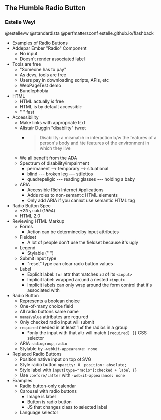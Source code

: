 ## The Humble Radio Button
### Estelle Weyl

@estellevw
@standardista
@perfmattersconf
estelle.github.io/flashback

- Examples of Radio Buttons
- Addepar Ember "Radio" Component
  - No input
  - Doesn't render associated label
- Tools are free
  - "Someone has to pay"
  - As devs, tools are free
  - Users pay in downloading scripts, APIs, etc
  - WebPageTest demo
  - Bundlephobia
- HTML
  - HTML actually _is_ free
  - HTML is by default accessible
  - " " fast
- Accessibility
  - Make links with appropriate text
  - Alistair Duggin "disability" tweet
    - > Disability: a mismatch in interaction b/w the features of a person's body and hte features of the environment in which they live
  - We all benefit from the ADA
  - Spectrum of disability/impairment
    - permanent --> temporary --> situational
    - blind --- broken leg --- stillettos
    - quadrepeligic --- reading glasses --- holding a baby
  - ARIA
    - Accessible Rich Internet Applications
    - Adds roles to non-semantic HTML elements
    - Only add ARIA if you cannot use semantic HTML tag
- Radio Button Spec
  - +25 yr old (1994)
  - HTML 2.0
- Reviewing HTML Markup
  - Forms
    - Action can be determined by input attributes
  - Fieldset
    - A lot of people don't use the fieldset because it's ugly
  - Legend
    - Stylable (" ")
  - Submit input type
    - "reset" type can clear radio button values
  - Label
    - Explicit label: `for` attr that matches `id` of its `<input>`
    - Implicit label: wrapped around a nested `<input>`
    - Implicit labels can only wrap around the form control that it's associated with
- Radio Button
  - Represents a boolean choice
  - One-of-many choice field
  - All radio buttons same name
  - `name`/`value` attributes are required
  - Only checked radio input will submit
  - `required` needed in at least 1 of the radios in a group
    - *only the input with that attr will match `[required] {}` CSS selector
  - ARIA `radiogroup`, `radio`
  - Stylable by `-webkit-appearance: none` 
- Replaced Radio Buttons
  - Position native input on top of SVG
  - Style radio button `opacity: 0; position: absolute;`
  - Style label with `input[type="radio"]:checked + label {}`
  - Use `:before/:after` with `-webkit-appearance: none`
- Examples
  - Radio button-only calendar
  - Carousel with radio buttons
    - Image is label
    - Button is radio button
    - JS that changes class to selected label
  - Language selector